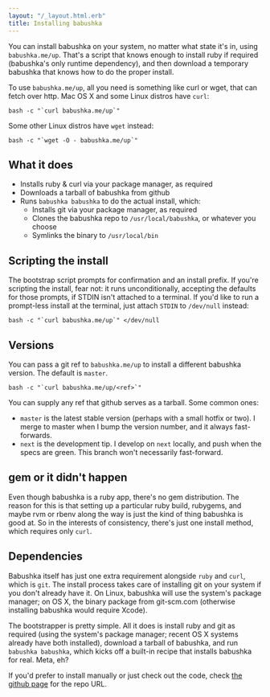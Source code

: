 ```yaml
---
layout: "/_layout.html.erb"
title: Installing babushka
---
```


You can install babushka on your system, no matter what state it's in, using `babushka.me/up`. That's a script that knows enough to install ruby if required (babushka's only runtime dependency), and then download a temporary babushka that knows how to do the proper install.

To use `babushka.me/up`, all you need is something like curl or wget, that can fetch over http. Mac OS X and some Linux distros have `curl`:

    bash -c "`curl babushka.me/up`"

Some other Linux distros have `wget` instead:

    bash -c "`wget -O - babushka.me/up`"


## What it does

- Installs ruby & curl via your package manager, as required
- Downloads a tarball of babushka from github
- Runs `babushka babushka` to do the actual install, which:
  - Installs git via your package manager, as required
  - Clones the babushka repo to `/usr/local/babushka`, or whatever you choose
  - Symlinks the binary to `/usr/local/bin`


## Scripting the install

The bootstrap script prompts for confirmation and an install prefix. If you're scripting the install, fear not: it runs unconditionally, accepting the defaults for those prompts, if STDIN isn't attached to a terminal. If you'd like to run a prompt-less install at the terminal, just attach `STDIN` to `/dev/null` instead:

    bash -c "`curl babushka.me/up`" </dev/null


## Versions

You can pass a git ref to `babushka.me/up` to install a different babushka version. The default is `master`.

    bash -c "`curl babushka.me/up/<ref>`"

You can supply any ref that github serves as a tarball. Some common ones:

- `master` is the latest stable version (perhaps with a small hotfix or two). I merge to master when I bump the version number, and it always fast-forwards.
- `next` is the development tip. I develop on `next` locally, and push when the specs are green. This branch won't necessarily fast-forward.


## gem or it didn't happen

Even though babushka is a ruby app, there's no gem distribution. The reason for this is that setting up a particular ruby build, rubygems, and maybe rvm or rbenv along the way is just the kind of thing babushka is good at. So in the interests of consistency, there's just one install method, which requires only `curl`.


## Dependencies

Babushka itself has just one extra requirement alongside `ruby` and `curl`, which is `git`. The install process takes care of installing git on your system if you don't already have it. On Linux, babushka will use the system's package manager; on OS X, the binary package from git-scm.com (otherwise installing babushka would require Xcode).

The bootstrapper is pretty simple. All it does is install ruby and git as required (using the system's package manager; recent OS X systems already have both installed), download a tarball of babushka, and run `babushka babushka`, which kicks off a built-in recipe that installs babushka for real. Meta, eh?

If you'd prefer to install manually or just check out the code, check [the github page](http://github.com/benhoskings/babushka) for the repo URL.
